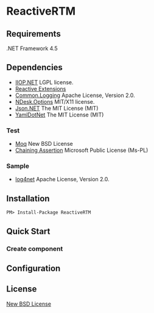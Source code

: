 
# ReactiveRTM

## Requirements

.NET Framework 4.5

## Dependencies

* [IIOP.NET](http://iiop-net.sourceforge.net/) LGPL license.
* [Reactive Extensions](http://msdn.microsoft.com/en-us/data/gg577609.aspx)
* [Common.Logging](http://netcommon.sourceforge.net/) Apache License, Version 2.0.
* [NDesk.Options]( http://www.ndesk.org/Options)    MIT/X11 license.
* [Json.NET](http://json.codeplex.com/) The MIT License (MIT)
* [YamlDotNet](https://github.com/aaubry/YamlDotNet) The MIT License (MIT)

### Test
* [Moq](http://code.google.com/p/moq/) New BSD License
* [Chaining Assertion](http://chainingassertion.codeplex.com/) Microsoft Public License (Ms-PL)

### Sample
* [log4net](http://logging.apache.org/log4net/) Apache License, Version 2.0.


## Installation

    PM> Install-Package ReactiveRTM


## Quick Start

### Create component



## Configuration




## License

[New BSD License](https://github.com/zoetrope/ReactiveRTM/blob/master/License.txt)


